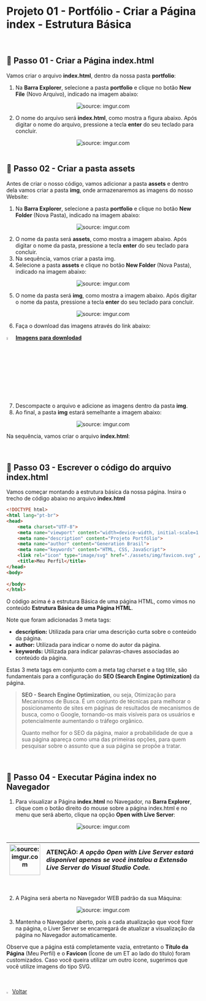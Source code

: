<h1>Projeto 01 - Portfólio - Criar a Página index - Estrutura Básica</h1>

<br />

<h2>👣 Passo 01 - Criar a Página index.html</h2>



Vamos criar o arquivo **index.html**, dentro da nossa pasta **portfolio**:

1. Na **Barra Explorer**, selecione a pasta **portfolio** e clique no botão **New File** (Novo Arquivo), indicado na imagem abaixo:  

<div align="center"><img src="https://i.imgur.com/ATeZKJj.png" title="source: imgur.com" /></div>

2. O nome do arquivo será **index.html**, como mostra a figura abaixo. Após digitar o nome do arquivo, pressione a tecla **enter** do seu teclado para concluir. 

<div align="center"><img src="https://i.imgur.com/2kwdf1f.png" title="source: imgur.com" /></div>

<br />

<h2>👣 Passo 02 - Criar a pasta assets</h2>



Antes de criar o nosso código, vamos adicionar a pasta **assets** e dentro dela vamos criar a pasta **img**, onde armazenaremos as imagens do nosso Website:

1. Na **Barra Explorer**, selecione a pasta **portfolio** e clique no botão **New Folder** (Nova Pasta), indicado na imagem abaixo:

<div align="center"><img src="https://imgur.com/8fC4dZH.png" title="source: imgur.com" /></div>

2. O nome da pasta será **assets**, como mostra a imagem abaixo. Após digitar o nome da pasta, pressione a tecla **enter** do seu teclado para concluir.
3. Na sequência, vamos criar a pasta img.
4. Selecione a pasta **assets** e clique no botão **New Folder** (Nova Pasta), indicado na imagem abaixo:

<div align="center"><img src="https://i.imgur.com/NbydrCX.png" title="source: imgur.com" /></div>

5. O nome da pasta será **img**, como mostra a imagem abaixo. Após digitar o nome da pasta, pressione a tecla **enter** do seu teclado para concluir.

<div align="center"><img src="https://i.imgur.com/6WkLYjM.png" title="source: imgur.com" /></div>

6. Faça o download das imagens através do link abaixo:

<div align="left"><img src="https://i.imgur.com/3geJd28.png" title="source: imgur.com" width="4%"/> <a href="https://drive.google.com/drive/folders/1C4rDgMfP51wkpnXlNeQgpAJ1_pHBOm6C?usp=drive_link" target="_blank"><b>Imagens para downlodad</b></a></div>

7. Descompacte o arquivo e adicione as imagens dentro da pasta **img**. 
8. Ao final, a pasta **img** estará semelhante a imagem abaixo:

<div align="center"><img src="https://i.imgur.com/qVo74YN.png" title="source: imgur.com" /></div>

Na sequência, vamos criar o arquivo **index.html**:

<br />

<h2>👣 Passo 03 - Escrever o código do arquivo index.html</h2>



Vamos começar montando a estrutura básica da nossa página. Insira o trecho de código abaixo no arquivo **index.html** 

```html
<!DOCTYPE html>
<html lang="pt-br">
<head>
    <meta charset="UTF-8">
    <meta name="viewport" content="width=device-width, initial-scale=1.0">
    <meta name="description" content="Projeto Portfólio">
    <meta name="author" content="Generation Brasil">
    <meta name="keywords" content="HTML, CSS, JavaScript">
    <link rel="icon" type="image/svg" href="./assets/img/favicon.svg" />
    <title>Meu Perfil</title>
</head>
<body>
    
</body>
</html>
```

O código acima é a estrutura Básica de uma página HTML, como vimos no conteúdo **Estrutura Básica de uma Página HTML**.

Note que foram adicionadas 3 meta tags:

- **description:** Utilizada para criar uma descrição curta sobre o conteúdo da página.
- **author:** Utilizada para indicar o nome do autor da página.
- **keywords:** Utilizada para indicar palavras-chaves associadas ao conteúdo da página.

Estas 3 meta tags em conjunto com a meta tag charset e a tag title, são fundamentais para a  configuração do **SEO (Search Engine Optimization)** da página.

> **SEO - Search Engine Optimization**, ou seja, Otimização para Mecanismos de Busca. É um conjunto de técnicas para melhorar o posicionamento de sites em páginas de resultados de mecanismos de busca, como o Google, tornando-os mais visíveis para os usuários e potencialmente aumentando o tráfego orgânico. 
>
> Quanto melhor for o SEO da página, maior a probabilidade de que a sua página apareça como uma das primeiras opções, para quem pesquisar sobre o assunto que a sua página se propõe a tratar.

<br />

<h2>👣 Passo 04 - Executar Página index no Navegador</h2>



1. Para visualizar a Página **index.html** no Navegador, na **Barra Explorer**, clique com o botão direito do mouse sobre a página index.html e no menu que será aberto, clique na opção **Open with Live Server**:

<div align="center"><img src="https://i.imgur.com/n7N1atV.png" title="source: imgur.com" /></div>

<br />

| <img src="https://i.imgur.com/hOgWvSc.png" title="source: imgur.com" width="80px"/> | <div align="left"> **ATENÇÃO:** *A opção Open with Live Server estará disponível apenas se você instalou a Extensão Live Server do Visual Studio Code.* </div> |
| ------------------------------------------------------------ | ------------------------------------------------------------ |

<br />

2. A Página será aberta no Navegador WEB padrão da sua Máquina:

<div align="center"><img src="https://i.imgur.com/bKNMyL5.png" title="source: imgur.com" /></div>

3. Mantenha o Navegador aberto, pois a cada atualização que você fizer na página, o Liver Server se encarregará de atualizar a visualização da página no Navegador automaticamente.

Observe que a página está completamente vazia, entretanto o **Título da Página** (Meu Perfil) e o **Favicon** (Ícone de um ET ao lado do título) foram customizados. Caso você queira utilizar um outro ícone, sugerimos que você utilize imagens do tipo SVG.

<br />
<br />

<div align="left"><a href="README.md"><img src="https://i.imgur.com/XMgF3gl.png" title="source: imgur.com" width="3%"/>Voltar</a></div>
